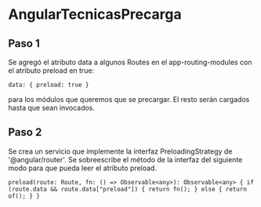 # AngularTecnicasPrecarga

## Paso 1

Se agregó el atributo data a algunos Routes en el app-routing-modules con el atributo preload en true:

`data: { preload: true }` 

para los módulos que queremos que se precargar. El resto serán cargados hasta que sean invocados.

## Paso 2

Se crea un servicio que implemente la interfaz PreloadingStrategy de '@angular/router'. Se sobreescribe el método de la interfaz del siguiente modo para que pueda leer el atributo preload.

`preload(route: Route, fn: () => Observable<any>): Observable<any> {
    if (route.data && route.data["preload"]) {
      return fn();
    } else {
      return of();
    }
 }`
